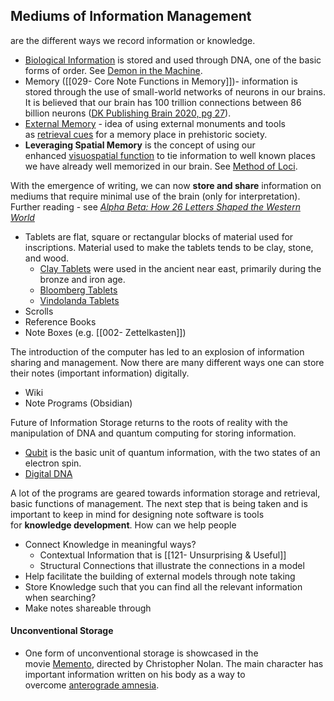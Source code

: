 ## Mediums of Information Management
are the different ways we record information or knowledge.

- [Biological Information](https://plato.stanford.edu/entries/information-biological/) is stored and used through DNA, one of the basic forms of order. See [Demon in the Machine](https://www.goodreads.com/en/book/show/37860033-the-demon-in-the-machine).
- Memory ([[029- Core Note Functions in Memory]])- information is stored through the use of small-world networks of neurons in our brains. It is believed that our brain has 100 trillion connections between 86 billion neurons ([DK Publishing Brain 2020, pg 27](https://forum.obsidian.md/t/obsidian-zettelkasten/1999/10)).
- [External Memory](https://www.amazon.com/Memory-Code-Secrets-Stonehenge-Monuments/dp/1681773252) - idea of using external monuments and tools as [retrieval cues](https://forum.obsidian.md/t/obsidian-zettelkasten/1999/199) for a memory place in prehistoric society.
- **Leveraging Spatial Memory** is the concept of using our enhanced [visuospatial function](https://www.wikiwand.com/en/Visuospatial_function) to tie information to well known places we have already well memorized in our brain. See [Method of Loci](https://www.wikiwand.com/en/Method_of_loci).

With the emergence of writing, we can now **store and share** information on mediums that require minimal use of the brain (only for interpretation). Further reading - see _[Alpha Beta: How 26 Letters Shaped the Western World](https://www.goodreads.com/book/show/95878.Alpha_Beta)_

- Tablets are flat, square or rectangular blocks of material used for inscriptions. Material used to make the tablets tends to be clay, stone, and wood.
    - [Clay Tablets](https://www.wikiwand.com/en/Clay_tablet) were used in the ancient near east, primarily during the bronze and iron age.
    - [Bloomberg Tablets](https://www.wikiwand.com/en/Bloomberg_tablets)
    - [Vindolanda Tablets](https://www.wikiwand.com/en/Vindolanda_tablets)
- Scrolls
- Reference Books
- Note Boxes (e.g. [[002- Zettelkasten]])

The introduction of the computer has led to an explosion of information sharing and management. Now there are many different ways one can store their notes (important information) digitally.

- Wiki
- Note Programs (Obsidian)

Future of Information Storage returns to the roots of reality with the manipulation of DNA and quantum computing for storing information.

- [Qubit](https://www.wikiwand.com/en/Qubit) is the basic unit of quantum information, with the two states of an electron spin.
- [Digital DNA](https://www.wikiwand.com/en/DNA_digital_data_storage)

A lot of the programs are geared towards information storage and retrieval, basic functions of management. The next step that is being taken and is important to keep in mind for designing note software is tools for **knowledge development**. How can we help people

- Connect Knowledge in meaningful ways?
    - Contextual Information that is [[121- Unsurprising & Useful]]
    - Structural Connections that illustrate the connections in a model
- Help facilitate the building of external models through note taking
- Store Knowledge such that you can find all the relevant information when searching?
- Make notes shareable through

#### Unconventional Storage

- One form of unconventional storage is showcased in the movie [Memento](https://www.wikiwand.com/en/Memento_(film)), directed by Christopher Nolan. The main character has important information written on his body as a way to overcome [anterograde amnesia](https://www.wikiwand.com/en/Anterograde_amnesia).

